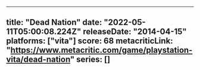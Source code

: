 
---
title: "Dead Nation"
date: "2022-05-11T05:00:08.224Z"
releaseDate: "2014-04-15"
platforms: ["vita"]
score: 68
metacriticLink: "https://www.metacritic.com/game/playstation-vita/dead-nation"
series: []
---
